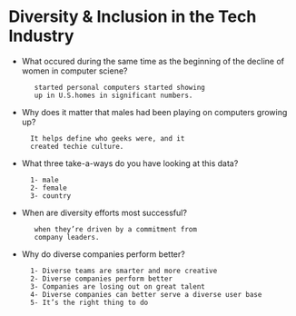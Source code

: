 # Diversity & Inclusion in the Tech Industry

- What occured during the same time as the beginning of the decline of women in computer sciene?

         started personal computers started showing
         up in U.S.homes in significant numbers.



* Why does it matter that males had been playing on computers growing up?

        It helps define who geeks were, and it
        created techie culture.


* What three take-a-ways do you have looking at this data?

        1- male
        2- female
        3- country

* When are diversity efforts most successful?

         when they’re driven by a commitment from
         company leaders. 

* Why do diverse companies perform better?

        1- Diverse teams are smarter and more creative 
        2- Diverse companies perform better
        3- Companies are losing out on great talent 
        4- Diverse companies can better serve a diverse user base 
        5- It’s the right thing to do 
